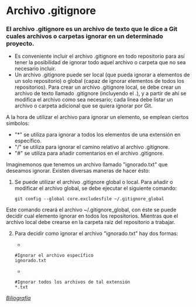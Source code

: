 # Archivo .gitignore
### El archivo .gitignore es un archivo de texto que le dice a Git cuales archivos o carpetas ignorar en un determinado proyecto.
- Es conveniente incluir el archivo .gitignore en todo repositorio para así tener la posibilidad de ignorar todo aquel archivo o carpeta que no sea necesario incluir.
- Un archivo .gitignore puede ser local (que pueda ignorar a elementos de un solo repositorio) o global (capaz de ignorar elementos de todos los repositorios). Para crear un archivo .gitignore local, se debe crear un archivo de texto llamado .gitignore (incluyendo el .), y a partir de ahí se modifica el archivo como sea necesario; cada linea debe listar un archivo o carpeta adicional que se quiera ignorar por Git.

A la hora de utilizar el archivo para ignorar un elemento, se emplean ciertos símbolos:
* "*" se utiliza para ignorar a todos los elementos de una extensión en específico.
* "/" se utiliza para ignorar el camino relativo al archivo .gitignore.
* "#" se utiliza para añadir comentarios en el archivo .gitignore.

Imaginemonos que tenemos un archivo llamado "ignorado.txt" que deseamos ignorar. Existen diversas maneras de hacer ésto:

1. Se puede utilizar el archivo .gitignore global o local. Para añadir o modificar el archivo global, se debe ejecutar el siguiente comando:

	```
	git config --global core.excludesfile ~/.gitignore_global
	```
Este comando creará el archivo ~/.gitignore_global, con éste se puede decidir cual elemento ignorar en todos los repositorios.
Mientras que el archivo local debe crearse en la carpeta raiz del repositorio a trabajar.

2. Para decidir como ignorar el archivo "ignorado.txt" hay dos formas:

	* 
	````
	#Ignorar el archivo específico
	ignorado.txt
	````
	* 
	````
	#Ignorar todos los archivos de tal extensión
	*.txt
	````

_[Biliografía](https://www.freecodecamp.org/news/gitignore-what-is-it-and-how-to-add-to-repo/)_